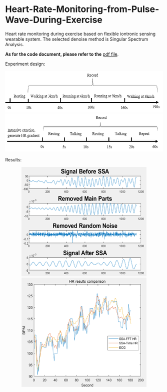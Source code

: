 # Heart-Rate-Monitoring-from-Pulse-Wave-During-Exercise
Heart rate monitoring during exercise based on flexible iontronic sensing wearable system. The selected denoise method is Singular Spectrum Analysis.

**As for the code document, please refer to the** [pdf file](https://github.com/yanakk/Heart-Rate-Monitoring-from-Pulse-Wave-During-Exercise/blob/master/Pulse%20Wave%20Denoise%20and%20HR%20Calculation%20Algorithm%20Documentation.pdf).

Experiment design:

<div align="center">
<img src="https://github.com/yanakk/Heart-Rate-Monitoring-from-Pulse-Wave-During-Exercise/blob/master/img/running%20experiment.png" height="133" width="575">
</div>

<div align="center">
<img src="https://github.com/yanakk/Heart-Rate-Monitoring-from-Pulse-Wave-During-Exercise/blob/master/img/talking%20experiment.png" height="122" width="575">
</div>

Results:

<div align="center">
<img src="https://github.com/yanakk/Heart-Rate-Monitoring-from-Pulse-Wave-During-Exercise/blob/master/img/SSA.png" height="350" width="400">
</div>

<div align="center">
<img src="https://github.com/yanakk/Heart-Rate-Monitoring-from-Pulse-Wave-During-Exercise/blob/master/img/result.png" height="350" width="400">
</div>
